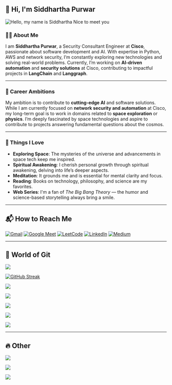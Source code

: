 ## __👋 Hi, I'm Siddhartha Purwar__

![Hello, my name is Siddhartha Nice to meet you](https://github.com/user-attachments/assets/02e510e1-b8b3-4336-95de-edbf6ce522c1)

### 👨‍💻 About Me
I am **Siddhartha Purwar**, a Security Consultant Engineer at **Cisco**, passionate about software development and AI. With expertise in Python, AWS and network security, I’m constantly exploring new technologies and solving real-world problems. Currently, I’m working on **AI-driven automation** and **security solutions** at Cisco, contributing to impactful projects in **LangChain** and **Langgraph**.

---

### 🌟 Career Ambitions
My ambition is to contribute to **cutting-edge AI** and software solutions. While I am currently focused on **network security and automation** at Cisco, my long-term goal is to work in domains related to **space exploration** or **physics**. I’m deeply fascinated by space technologies and aspire to contribute to projects answering fundamental questions about the cosmos.

---

### 💖 Things I Love
- **Exploring Space**: The mysteries of the universe and advancements in space tech keep me inspired.
- **Spiritual Awakening**: I cherish personal growth through spiritual awakening, delving into life’s deeper aspects.
- **Meditation**: It grounds me and is essential for mental clarity and focus.
- **Reading**: Books on technology, philosophy, and science are my favorites.
- **Web Series**: I'm a fan of _The Big Bang Theory_ — the humor and science-based storytelling always bring a smile.

---

## 📬 __How to Reach Me__  
[![Gmail](https://img.shields.io/badge/Gmail-D14836?style=for-the-badge&logo=gmail&logoColor=white)](mailto:siddpurwar@gmail.com)
[![Google Meet](https://img.shields.io/badge/Google%20Meet-00897B?style=for-the-badge&logo=google-meet&logoColor=white)](https://calendly.com/siddp6)
[![LeetCode](https://img.shields.io/badge/LeetCode-000000?style=for-the-badge&logo=LeetCode&logoColor=#d16c06)](https://leetcode.com/siddp6/)
[![LinkedIn](https://img.shields.io/badge/linkedin-%230077B5.svg?style=for-the-badge&logo=linkedin&logoColor=white)](https://www.linkedin.com/in/siddp6/)
[![Medium](https://img.shields.io/badge/Medium-12100E?style=for-the-badge&logo=medium&logoColor=white)](https://siddp6.medium.com/)

---

## __🐙 World of Git__
![](https://github-profile-summary-cards.vercel.app/api/cards/profile-details?username=sidd6p&theme=tokyonight)

[![GitHub Streak](https://github-readme-streak-stats.herokuapp.com?user=sidd6p&theme=tokyonight)](https://git.io/streak-stats)

![](http://github-profile-summary-cards.vercel.app/api/cards/most-commit-language?username=sidd6p&theme=tokyonight)

![](http://github-profile-summary-cards.vercel.app/api/cards/stats?username=sidd6p&theme=tokyonight)

![](https://activity-graph.herokuapp.com/graph?username=sidd6p&theme=black)

![](http://github-profile-summary-cards.vercel.app/api/cards/productive-time?username=sidd6p&theme=tokyonight&utcOffset=8)

![](https://github-profile-trophy.vercel.app/?username=sidd6p&theme=tokyonight)

---

## __🔥 Other__

![](https://leetcard.jacoblin.cool/siddp6?ext=contest)

![](https://user-images.githubusercontent.com/91800813/236804697-b2f7a463-f1fe-4429-b5fb-4864d9614ccc.png)

![](https://user-images.githubusercontent.com/91800813/236803971-d2f9ba79-b1ed-4e74-aac6-cd0cd031765c.png)
